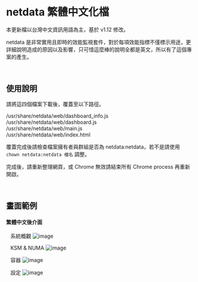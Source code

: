 # netdata 繁體中文化檔

本更新檔以台灣中文資訊用語為主，基於 v1.12 修改。  
    
netdata 是非常實用且即時的效能監視套件，對於每項效能指標不僅標示用途，更詳細說明造成的原因以及影響，只可惜這麼棒的說明全都是英文，所以有了這個專案的產生。
  
&nbsp;&nbsp;
&nbsp;&nbsp;

## 使用說明

請將這四個檔案下載後，覆蓋至以下路徑。

  /usr/share/netdata/web/dashboard_info.js   
  /usr/share/netdata/web/dashboard.js   
  /usr/share/netdata/web/main.js   
  /usr/share/netdata/web/index.html   
    
覆蓋完成後請檢查檔案擁有者與群組是否為 netdata:netdata，若不是請使用 `chown netdata:netdata 檔名` 調整。


完成後，請重新整理網頁，或 Chrome 無效請結束所有 Chrome process 再重新開啟。
  

&nbsp;&nbsp;
&nbsp;&nbsp;

      
## 畫面範例


#### 繁體中文後介面
&nbsp;&nbsp;
系統概觀
![image](https://raw.githubusercontent.com/jasoncheng7115/netdata-cpatch/master/screenshot_01.png)
&nbsp;&nbsp;
&nbsp;&nbsp;

&nbsp;&nbsp;
KSM & NUMA
![image](https://raw.githubusercontent.com/jasoncheng7115/netdata-cpatch/master/screenshot_02.png)
&nbsp;&nbsp;
&nbsp;&nbsp;

&nbsp;&nbsp;
容器
![image](https://raw.githubusercontent.com/jasoncheng7115/netdata-cpatch/master/screenshot_03.png)
&nbsp;&nbsp;
&nbsp;&nbsp;


&nbsp;&nbsp;
設定
![image](https://raw.githubusercontent.com/jasoncheng7115/netdata-cpatch/master/screenshot_04.png)
&nbsp;&nbsp;
&nbsp;&nbsp;

